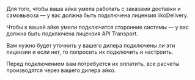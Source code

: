 Для того, чтобы ваша айка умела работать с заказами доставки и самовывоза — у вас должна быть подключена лицензия iikoDelivery.

Чтобы к вашей айке умели подключатся сторонние системы — у вас должна быть подключена лицензия API Transport.

Вам нужно будет уточнить у вашего дилера подключены ли эти лицензии и если нет, то попросить их подключить и настроить.

Перед подключением вам потребуется их оплатить, все расчеты производятся через вашего дилера айко.